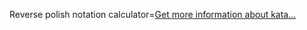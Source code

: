 Reverse polish notation calculator=[Get more information about kata...](/kata/52f78966747862fc9a0009ae)